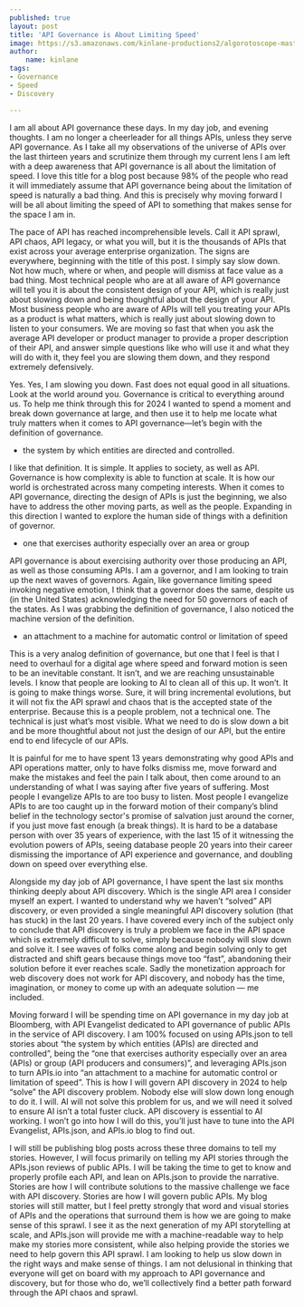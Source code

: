 ```yaml
---
published: true
layout: post
title: 'API Governance is About Limiting Speed'
image: https://s3.amazonaws.com/kinlane-productions2/algorotoscope-master/nazi-invasion-freeway-interchange-fence.jpeg
author:
    name: kinlane
tags:
- Governance
- Speed
- Discovery

---
```

I am all about API governance these days. In my day job, and evening thoughts. I am no longer a cheerleader for all things APIs, unless they serve API governance. As I take all my observations of the universe of APIs over the last thirteen years and scrutinize them through my current lens I am left with a deep awareness that API governance is all about the limitation of speed. I love this title for a blog post because 98% of the people who read it will immediately assume that API governance being about the limitation of speed is naturally a bad thing. And this is precisely why moving forward I will be all about limiting the speed of API to something that makes sense for the space I am in.

The pace of API has reached incomprehensible levels. Call it API sprawl, API chaos, API legacy, or what you will, but it is the thousands of APIs that exist across your average enterprise organization. The signs are everywhere, beginning with the title of this post. I simply say slow down. Not how much, where or when, and people will dismiss at face value as a bad thing. Most technical people who are at all aware of API governance will tell you it is about the consistent design of your API, which is really just about slowing down and being thoughtful about the design of your API. Most business people who are aware of APIs will tell you treating your APIs as a product is what matters, which is really just about slowing down to listen to your consumers. We are moving so fast that when you ask the average API developer or product manager to provide a proper description of their API, and answer simple questions like who will use it and what they will do with it, they feel you are slowing them down, and they respond extremely defensively. 

Yes. Yes, I am slowing you down. Fast does not equal good in all situations. Look at the world around you. Governance is critical to everything around us. To help me think through this for 2024 I wanted to spend a moment and break down governance at large, and then use it to help me locate what truly matters when it comes to API governance—let’s begin with the definition of governance.

- the system by which entities are directed and controlled.

I like that definition. It is simple. It applies to society, as well as API. Governance is how complexity is able to function at scale. It is how our world is orchestrated across many competing interests. When it comes to API governance, directing the design of APIs is just the beginning, we also have to address the other moving parts, as well as the people. Expanding in this direction I wanted to explore the human side of things with a definition of governor.

- one that exercises authority especially over an area or group

API governance is about exercising authority over those producing an API, as well as those consuming APIs. I am a governor, and I am looking to train up the next waves of governors. Again, like governance limiting speed invoking negative emotion, I think that a governor does the same, despite us (in the United States) acknowledging the need for 50 governors of each of the states. As I was grabbing the definition of governance, I also noticed the machine version of the definition.

- an attachment to a machine for automatic control or limitation of speed

This is a very analog definition of governance, but one that I feel is that I need to overhaul for a digital age where speed and forward motion is seen to be an inevitable constant. It isn’t, and we are reaching unsustainable levels. I know that people are looking to AI to clean all of this up. It won’t. It is going to make things worse. Sure, it will bring incremental evolutions, but it will not fix the API sprawl and chaos that is the accepted state of the enterprise. Because this is a people problem, not a technical one. The technical is just what’s most visible. What we need to do is slow down a bit and be more thoughtful about not just the design of our API, but the entire end to end lifecycle of our APIs.

It is painful for me to have spent 13 years demonstrating why good APIs and API operations  matter, only to have folks dismiss me, move forward and make the mistakes and feel the pain I talk about, then come around to an understanding of what I was saying after five years of suffering. Most people I evangelize APIs to are too busy to listen. Most people I evangelize APIs to are too caught up in the forward motion of their company’s blind belief in the technology sector's promise of salvation just around the corner, if you just move fast enough (a break things). It is hard to be a database person with over 35 years of experience, with the last 15 of it witnessing the evolution powers of APIs, seeing database people 20 years into their career dismissing the importance of API experience and governance, and doubling down on speed over everything else.

Alongside my day job of API governance, I have spent the last six months thinking deeply about API discovery. Which is the single API area I consider myself an expert. I wanted to understand why we haven’t “solved” API discovery, or even provided a single meaningful API discovery solution (that has stuck) in the last 20 years. I have covered every inch of the subject only to conclude that API discovery is truly a problem we face in the API space which is extremely difficult to solve, simply because nobody will slow down and solve it. I see waves of folks come along and begin solving only to get distracted and shift gears because things move too “fast”, abandoning their solution before it ever reaches scale. Sadly the monetization approach for web discovery does not work for API discovery, and nobody has the time, imagination, or money to come up with an adequate solution — me included.

Moving forward I will be spending time on API governance in my day job at Bloomberg, with API Evangelist dedicated to API governance of public APIs in the service of API discovery. I am 100% focused on using APIs.json to tell stories about “the system by which entities (APIs) are directed and controlled”, being the “one that exercises authority especially over an area (APIs) or group (API producers and consumers)”, and leveraging APIs.json to turn APIs.io into “an attachment to a machine for automatic control or limitation of speed”.  This is how I will govern API discovery in 2024 to help “solve” the API discovery problem. Nobody else will slow down long enough to do it. I will. AI will not solve this problem for us, and we will need it solved to ensure AI isn’t a total fuster cluck. API discovery is essential to AI working. I won’t go into how I will do this, you’ll just have to tune into the API Evangelist, APIs.json, and APIs.io blog to find out.

I will still be publishing blog posts across these three domains to tell my stories. However, I will focus primarily on telling my API stories through the APIs.json reviews of public APIs. I will be taking the time to get to know and properly profile each API, and lean on APIs.json to provide the narrative.  Stories are how I will contribute solutions to the massive challenge we face with API discovery. Stories are how I will govern public APIs. My blog stories will still matter, but I feel pretty strongly that word and visual stories of APIs and the operations that surround them is how we are going to make sense of this sprawl. I see it as the next generation of my API storytelling at scale, and APIs.json will provide me with a machine-readable way to help make my stories more consistent, while also helping provide the stories we need to help govern this API sprawl. I am looking to help us slow down in the right ways and make sense of things. I am not delusional in thinking that everyone will get on board with my approach to API governance and discovery, but for those who do, we’ll collectively find a better path forward through the API chaos and sprawl.
